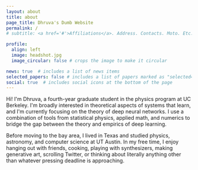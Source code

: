 ```yaml
---
layout: about
title: about
page_title: Dhruva's Dumb Website
permalink: /
# subtitle: <a href='#'>Affiliations</a>. Address. Contacts. Moto. Etc.

profile:
  align: left
  image: headshot.jpg
  image_circular: false # crops the image to make it circular

news: true  # includes a list of news items
selected_papers: false # includes a list of papers marked as "selected={true}"
social: true  # includes social icons at the bottom of the page
---
```


Hi! I'm Dhruva, a fourth-year graduate student in the physics program at UC Berkeley. I'm broadly interested in theoretical aspects of systems that learn, and I'm currently focusing on the theory of deep neural networks. I use a combination of tools from statistical physics, applied math, and numerics to bridge the gap between the theory and empirics of deep learning.

Before moving to the bay area, I lived in Texas and studied physics, astronomy, and computer science at UT Austin. In my free time, I enjoy hanging out with friends, cooking, playing with synthesizers, making generative art, scrolling Twitter, or thinking about literally anything other than whatever pressing deadline is approaching.